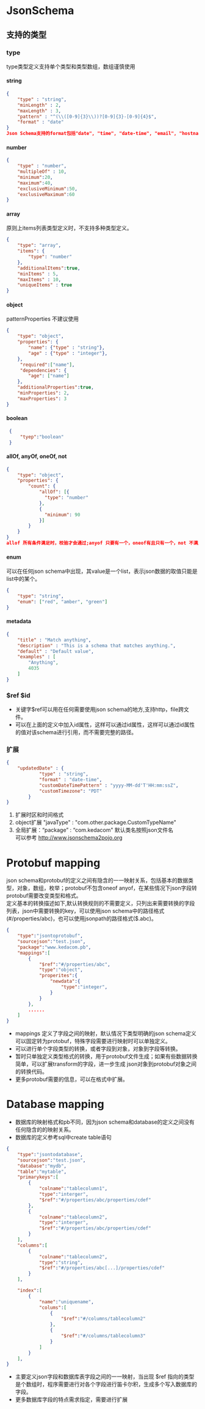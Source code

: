 # JsonSchema

## 支持的类型
### type
type类型定义支持单个类型和类型数组，数组谨慎使用
#### string
``` json
{
    "type" : "string",
    "minLength" : 2,
    "maxLength" : 3,
    "pattern" : "^(\\([0-9]{3}\\))?[0-9]{3}-[0-9]{4}$",
    "format" : "date"
} 
Json Schema支持的format包括"date", "time", "date-time", "email", "hostname"等
```
#### number
``` json
{
    "type" : "number",
    "multipleOf" : 10,
    "minimum":20,
    "maximum":40,
    "exclusiveMinimum":50,
    "exclusiveMaximum":60
}
```
#### array
原则上items列表类型定义时，不支持多种类型定义。
``` json
{
    "type": "array",
    "items": {
        "type": "number"
    },
    "additionalItems":true,
    "minItems" : 5,
    "maxItems" : 10,
    "uniqueItems" : true
}
```
#### object
patternProperties 不建议使用
``` json
{ 
    "type": "object",     
    "properties": {      
        "name": {"type" : "string"},
        "age" : {"type" : "integer"},
    },
     "required":["name"],
     "dependencies": {
        "age": ["name"]
    },
    "additionalProperties":true,
    "minProperties": 2,
    "maxProperties": 3
}
```

#### boolean
``` json
 {
     "tyep":"boolean"
 }
```

#### allOf, anyOf, oneOf, not
``` json
{
	"type": "object",
	"properties": {
		"count": {
			"allOf": [{
			  "type": "number"
			},
			{
			  "minimum": 90
			}]
		}
	}
}
allof 所有条件满足时，校验才会通过;anyof 只要有一个，oneof有且只有一个，not 不满足指定schema条件。
```

#### enum
可以在任何json schema中出现，其value是一个list，表示json数据的取值只能是list中的某个。
``` json
{
    "type": "string",
    "enum": ["red", "amber", "green"]
}
```
#### metadata
``` json
{
    "title" : "Match anything",
    "description" : "This is a schema that matches anything.",
    "default" : "Default value",
    "examples" : [
        "Anything",
        4035
    ]
}
```
### $ref $id
* 关键字$ref可以用在任何需要使用json schema的地方,支持http，file跨文件。
* 可以在上面的定义中加入id属性，这样可以通过id属性，这样可以通过id属性的值对该schema进行引用，而不需要完整的路径。

### 扩展
``` json
{
    "updatedDate" : {
            "type" : "string",
            "format" : "date-time",
            "customDateTimePattern" : "yyyy-MM-dd'T'HH:mm:ssZ",
            "customTimezone": "PDT"
        }
}
```

1. 扩展时区和时间格式  
2. object扩展 "javaType" : "com.other.package.CustomTypeName"  
3. 全局扩展：“package” : “com.kedacom" 默认类名按照json文件名  
可以参考 http://www.jsonschema2pojo.org

# Protobuf mapping
json schema和protobuf的定义之间有隐含的一一映射关系，包括基本的数据类型，对象，数组，枚举；protobuf不包含oneof anyof，在某些情况下json字段转protobuf需要改变类型和格式。  
定义基本的转换描述如下,默认转换规则的不需要定义，只列出来需要转换的字段列表，json中需要转换的key，可以使用json schema中的路径格式(#/properties/abc)，也可以使用jsonpath的路径格式($.abc)。
```json
{
    "type":"jsontoprotobuf",
    "sourcejson":"test.json",
    "package":"www.kedacom.pb",
    "mappings":[
        {
            "$ref":"#/properties/abc",
            "type":"object",
            "properites":{
                "newdata":{
                    "type":"integer",
                }
            }
        },
        ......
    ]
}
```
* mappings 定义了字段之间的映射，默认情况下类型明确的json schema定义可以固定转为protobuf，特殊字段需要进行映射时可以单独定义。
* 可以进行单个字段类型的转换，或者字段到对象，对象到字段等转换。
* 暂时只单独定义类型格式的转换，用于protobuf文件生成；如果有些数据转换简单，可以扩展transform的字段，进一步生成 json对象到protobuf对象之间的转换代码。
* 更多protobuf需要的信息，可以在格式中扩展。

# Database mapping
* 数据库的映射格式和pb不同，因为json schema和database的定义之间没有任何隐含的的映射关系。
* 数据库的定义参考sql中create table语句
```json
{
    "type":"jsontodatabase",
    "sourcejson":"test.json",
    "database":"mydb",
    "table":"mytable",
    "primarykeys":[
        {
            "colname":"tablecolumn1",
            "type":"interger",
            "$ref":"#/properties/abc/properties/cdef"
        },
        {
            "colname":"tablecolumn2",
            "type":"interger",
            "$ref":"#/properties/abc/properties/cdef"
        }
    ],
    "columns":[
        {
            "colname":"tablecolumn2",
            "type":"string",
            "$ref":"#/properties/abc[...]/properties/cdef"
        }
    ],

    "index":[
        {
            "name":"uniquename",
            "colums":[ 
                {
                    "$ref":"#/columns/tablecolumn2"       
                },
                {
                    "$ref":"#/columns/tablecolumn3"
                }
            ]
        }
    ],
}
```
* 主要定义json字段和数据库表字段之间的一一映射，当出现 $ref 指向的类型是个数组时，程序需要进行对各个字段进行笛卡尔积，生成多个写入数据库的字段。
* 更多数据库字段的特点需求指定，需要进行扩展
  
